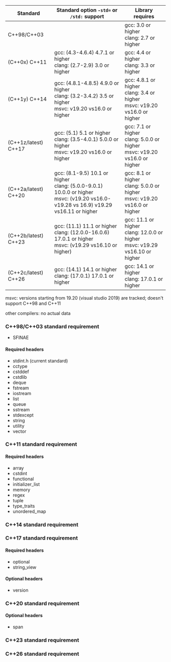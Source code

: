 | Standard | Standard option `-std=` or `/std:` support | Library requires |
|-|-|-|
| C++98/C++03 | | gcc: 3.0 or higher<br />clang: 2.7 or higher |
| (C++0x) C++11 | gcc: (4.3-4.6.4) 4.7.1 or higher<br />clang: (2.7-2.9) 3.0 or higher | gcc: 4.4 or higher<br />clang: 3.3 or higher |
| (C++1y) C++14 | gcc: (4.8.1-4.8.5) 4.9.0 or higher<br />clang: (3.2-3.4.2) 3.5 or higher<br />msvc: v19.20 vs16.0 or higher | gcc: 4.8.1 or higher<br />clang: 3.4 or higher<br />msvc: v19.20 vs16.0 or higher |
| (C++1z/latest) C++17 | gcc: (5.1) 5.1 or higher<br />clang: (3.5-4.0.1) 5.0.0 or higher<br />msvc: v19.20 vs16.0 or higher | gcc: 7.1 or higher<br />clang: 5.0.0 or higher<br />msvc: v19.20 vs16.0 or higher |
| (C++2a/latest) C++20 | gcc: (8.1-9.5) 10.1 or higher<br />clang: (5.0.0-9.0.1) 10.0.0 or higher<br />msvc: (v19.20 vs16.0-v19.28 vs 16.9) v19.29 vs16.11 or higher | gcc: 8.1 or higher<br />clang: 5.0.0 or higher<br />msvc: v19.20 vs16.0 or higher |
| (C++2b/latest) C++23 | gcc: (11.1) 11.1 or higher<br />clang: (12.0.0-16.0.6) 17.0.1 or higher<br />msvc: (v19.29 vs16.10 or higher) | gcc: 11.1 or higher<br />clang: 12.0.0 or higher<br />msvc: v19.29 vs16.10 or higher |
| (C++2c/latest) C++26 | gcc: (14.1) 14.1 or higher<br />clang: (17.0.1) 17.0.1 or higher | gcc: 14.1 or higher<br />clang: 17.0.1 or higher |

msvc: versions starting from 19.20 (visual studio 2019) are tracked; doesn't support C++98 and C++11

other compilers: no actual data

### C++98/C++03 standard requirement
 - SFINAE
#### Required headers
 - stdint.h (current standard)
 - cctype
 - cstddef
 - cstdlib
 - deque
 - fstream
 - iostream
 - list
 - queue
 - sstream
 - stdexcept
 - string
 - utility
 - vector
### C++11 standard requirement
#### Required headers
 - array
 - cstdint
 - functional
 - initializer_list
 - memory
 - regex
 - tuple
 - type_traits
 - unordered_map
### C++14 standard requirement
### C++17 standard requirement
#### Required headers
 - optional
 - string_view
#### Optional headers
 - version
### C++20 standard requirement
#### Optional headers
 - span
### C++23 standard requirement
### C++26 standard requirement
